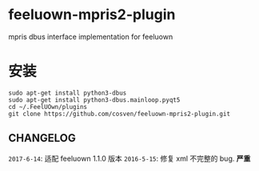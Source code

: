 # feeluown-mpris2-plugin
mpris dbus interface implementation for feeluown

# 安装

```
sudo apt-get install python3-dbus
sudo apt-get install python3-dbus.mainloop.pyqt5
cd ~/.FeelUOwn/plugins
git clone https://github.com/cosven/feeluown-mpris2-plugin.git
```

## CHANGELOG

`2017-6-14`: 适配 feeluown 1.1.0 版本
`2016-5-15`: 修复 xml 不完整的 bug. **严重**
